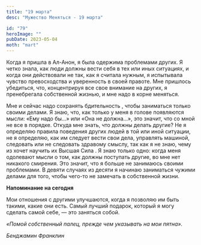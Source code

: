 ```yaml
---
title: "19 марта"
desc: "Мужество Меняться - 19 марта"

id: "79"
heroImage: ""
pubDate: 2023-05-04
moth: "mart"
---
```


Когда я пришла в Ал-Анон, я была одержима проблемами других. Я четко знала,
как люди должны вести себя в тех или иных ситуациях, и когда они действовали
не так, как я считала нужным, я испытывала чувство превосходства и уверенность
в своей правоте. Мне пришлось убедиться, что, концентрируя все свое внимание
на других, я пренебрегала собственной жизнью, и мне надо в корне меняться.

Мне и сейчас надо сохранять бдительность , чтобы заниматься только своими
делами. Я знаю, что, как только у меня в голове появляются мысли: «Ему надо
бы…» или «Она не должна…», это значит, что со мной не все в порядке. Откуда
мне знать, что должны делать другие? Не я определяю правила поведения других
людей в той или иной ситуации, не я определяю, как им следует вести свои дела,
управлять машиной, следовать или не следовать здравому смыслу, так как я не
знаю, чему из хочет научить их Высшая Сила . Я знаю только одно: когда меня
одолевают мысли о том, как должны поступать другие, во мне нет никакого
смирения. Это значит, что я больше не занимаюсь своими проблемами. В девяти
случаях из десяти я начинаю заниматься чужими делами для того, чтобы чего-то
не замечать в собственной жизни.

**Напоминание на сегодня**

Мои отношения с другими улучшаются, когда я позволяю им быть такими, какие они
есть. Самый лучший подарок, который я могу сделать самой себе, — это заняться
собой.

_«Помой собственный палец, прежде чем указывать на мои пятна»._

_Бенджамин Франклин_
